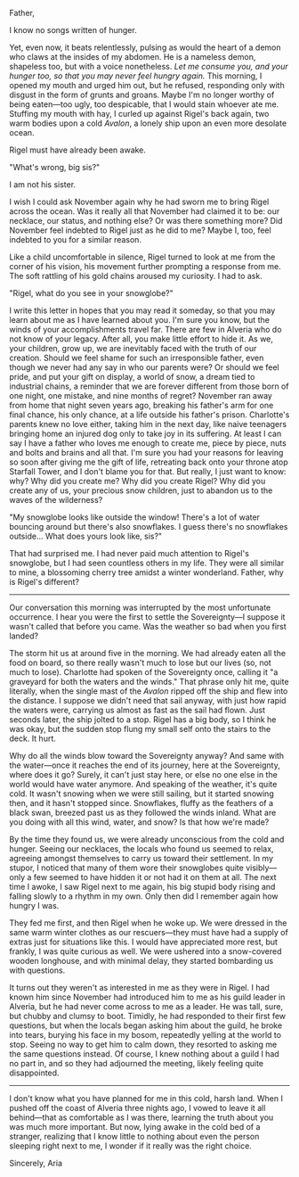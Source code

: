 <!-- emilia-snapshot-properties
Blackfeather Coast
2020/09/01
cygnus
emilia-snapshot-properties -->

Father,

I know no songs written of hunger.

Yet, even now, it beats relentlessly, pulsing as would the heart of a demon who claws at the insides of my abdomen. He is a nameless demon, shapeless too, but with a voice nonetheless. *Let me consume you, and your hunger too, so that you may never feel hungry again.* This morning, I opened my mouth and urged him out, but he refused, responding only with disgust in the form of grunts and groans. Maybe I'm no longer worthy of being eaten—too ugly, too despicable, that I would stain whoever ate me. Stuffing my mouth with hay, I curled up against Rigel's back again, two warm bodies upon a cold *Avalon*, a lonely ship upon an even more desolate ocean.

Rigel must have already been awake.

"What's wrong, big sis?"

I am not his sister.

I wish I could ask November again why he had sworn me to bring Rigel across the ocean. Was it really all that November had claimed it to be: our necklace, our status, and nothing else? Or was there something more? Did November feel indebted to Rigel just as he did to me? Maybe I, too, feel indebted to you for a similar reason.

Like a child uncomfortable in silence, Rigel turned to look at me from the corner of his vision, his movement further prompting a response from me. The soft rattling of his gold chains aroused my curiosity. I had to ask.

"Rigel, what do you see in your snowglobe?"

I write this letter in hopes that you may read it someday, so that you may learn about me as I have learned about you. I'm sure you know, but the winds of your accomplishments travel far. There are few in Alveria who do not know of your legacy. After all, you make little effort to hide it. As we, your children, grow up, we are inevitably faced with the truth of our creation. Should we feel shame for such an irresponsible father, even though we never had any say in who our parents were? Or should we feel pride, and put your gift on display, a world of snow, a dream tied to industrial chains, a reminder that we are forever different from those born of one night, one mistake, and nine months of regret? November ran away from home that night seven years ago, breaking his father's arm for one final chance, his only chance, at a life outside his father's prison. Charlotte's parents knew no love either, taking him in the next day, like naive teenagers bringing home an injured dog only to take joy in its suffering. At least I can say I have a father who loves me enough to create me, piece by piece, nuts and bolts and brains and all that. I'm sure you had your reasons for leaving so soon after giving me the gift of life, retreating back onto your throne atop Starfall Tower, and I don't blame you for that. But really, I just want to know: why? Why did you create me? Why did you create Rigel? Why did you create any of us, your precious snow children, just to abandon us to the waves of the wilderness?

"My snowglobe looks like outside the window! There's a lot of water bouncing around but there's also snowflakes. I guess there's no snowflakes outside… What does yours look like, sis?"

That had surprised me. I had never paid much attention to Rigel's snowglobe, but I had seen countless others in my life. They were all similar to mine, a blossoming cherry tree amidst a winter wonderland. Father, why is Rigel's different?

---

Our conversation this morning was interrupted by the most unfortunate occurrence. I hear you were the first to settle the Sovereignty—I suppose it wasn't called that before you came. Was the weather so bad when you first landed?

The storm hit us at around five in the morning. We had already eaten all the food on board, so there really wasn't much to lose but our lives (so, not much to lose). Charlotte had spoken of the Sovereignty once, calling it "a graveyard for both the waters and the winds." That phrase only hit me, quite literally, when the single mast of the *Avalon* ripped off the ship and flew into the distance. I suppose we didn't need that sail anyway, with just how rapid the waters were, carrying us almost as fast as the sail had flown. Just seconds later, the ship jolted to a stop. Rigel has a big body, so I think he was okay, but the sudden stop flung my small self onto the stairs to the deck. It hurt.

Why do all the winds blow toward the Sovereignty anyway? And same with the water—once it reaches the end of its journey, here at the Sovereignty, where does it go? Surely, it can't just stay here, or else no one else in the world would have water anymore. And speaking of the weather, it's quite cold. It wasn't snowing when we were still sailing, but it started snowing then, and it hasn't stopped since. Snowflakes, fluffy as the feathers of a black swan, breezed past us as they followed the winds inland. What are you doing with all this wind, water, and snow? Is that how we're made?

By the time they found us, we were already unconscious from the cold and hunger. Seeing our necklaces, the locals who found us seemed to relax, agreeing amongst themselves to carry us toward their settlement. In my stupor, I noticed that many of them wore their snowglobes quite visibly—only a few seemed to have hidden it or not had it on them at all. The next time I awoke, I saw Rigel next to me again, his big stupid body rising and falling slowly to a rhythm in my own. Only then did I remember again how hungry I was.

They fed me first, and then Rigel when he woke up. We were dressed in the same warm winter clothes as our rescuers—they must have had a supply of extras just for situations like this. I would have appreciated more rest, but frankly, I was quite curious as well. We were ushered into a snow-covered wooden longhouse, and with minimal delay, they started bombarding us with questions.

It turns out they weren't as interested in me as they were in Rigel. I had known him since November had introduced him to me as his guild leader in Alveria, but he had never come across to me as a leader. He was tall, sure, but chubby and clumsy to boot. Timidly, he had responded to their first few questions, but when the locals began asking him about the guild, he broke into tears, burying his face in my bosom, repeatedly yelling at the world to stop. Seeing no way to get him to calm down, they resorted to asking me the same questions instead. Of course, I knew nothing about a guild I had no part in, and so they had adjourned the meeting, likely feeling quite disappointed.

---

I don't know what you have planned for me in this cold, harsh land. When I pushed off the coast of Alveria three nights ago, I vowed to leave it all behind—that as comfortable as I was there, learning the truth about you was much more important. But now, lying awake in the cold bed of a stranger, realizing that I know little to nothing about even the person sleeping right next to me, I wonder if it really was the right choice.

<div class="no-indent align-right">

Sincerely,
Aria

</div>
